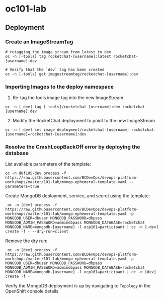 # oc101-lab

## Deployment

### Create an ImageStreamTag

```
# retagging the image stream from latest to dev
oc -n [-tools] tag rocketchat-[username]:latest rocketchat-[username]:dev

# Verify that the `dev` tag has been created
oc -n [-tools] get imagestreamtag/rocketchat-[username]:dev
```
### Importing Images to the deploy namespace

1. Re-tag the tools image tag into the new ImageStream

```
oc -n [-dev] tag [-tools]/rocketchat-[username]:dev rocketchat-[username]:dev
```

2. Modify the RocketChat deployment to point to the new ImageStream

```
oc -n [-dev] set image deployment/rocketchat-[username] rocketchat-[username]=rocketchat-[username]:dev
```

### Resolve the CrashLoopBackOff error by deploying the database

List available parameters of the template:

```
oc -n d8f105-dev process -f https://raw.githubusercontent.com/BCDevOps/devops-platform-workshops/master/101-lab/mongo-ephemeral-template.yaml --parameters=true
```

Create MongoDB deployment, service, and secret using the template:

```
 oc -n [dev] process -f https://raw.githubusercontent.com/BCDevOps/devops-platform-workshops/master/101-lab/mongo-ephemeral-template.yaml -p MONGODB_USER=dbuser MONGODB_PASSWORD=dbpass MONGODB_ADMIN_PASSWORD=admindbpass MONGODB_DATABASE=rocketchat MONGODB_NAME=mongodb-[username] -l ocp101=participant | oc -n [-dev] create -f - --dry-run=client
```

Remove the dry run:

```
 oc -n [dev] process -f https://raw.githubusercontent.com/BCDevOps/devops-platform-workshops/master/101-lab/mongo-ephemeral-template.yaml -p MONGODB_USER=dbuser MONGODB_PASSWORD=dbpass MONGODB_ADMIN_PASSWORD=admindbpass MONGODB_DATABASE=rocketchat MONGODB_NAME=mongodb-[username] -l ocp101=participant | oc -n [dev] create -f - 
```

Verify the MongoDB deployment is up by navigating to `Topology` in the OpenShift console details
